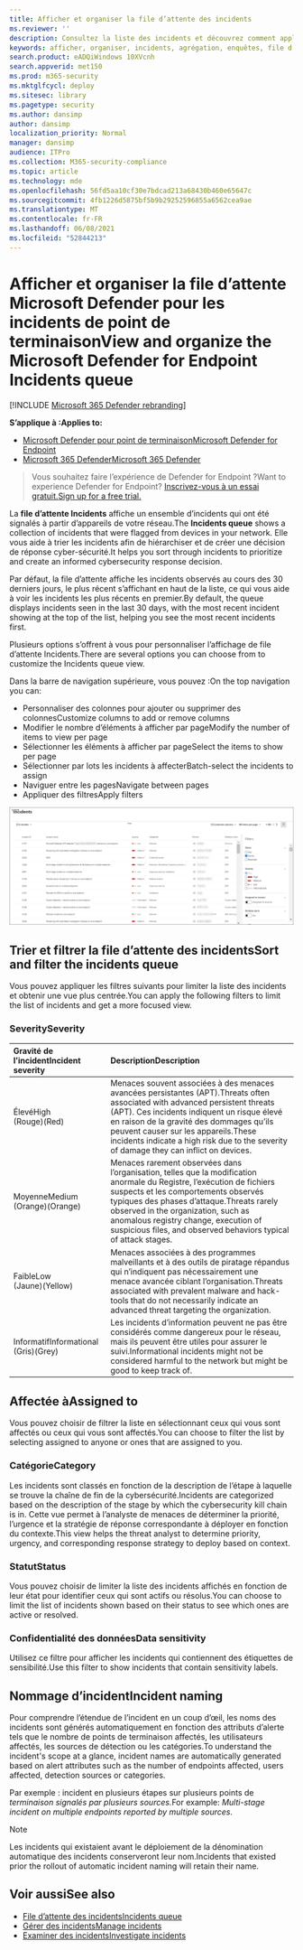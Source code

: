 ```yaml
---
title: Afficher et organiser la file d’attente des incidents
ms.reviewer: ''
description: Consultez la liste des incidents et découvrez comment appliquer des filtres pour limiter la liste et obtenir une vue plus centrée.
keywords: afficher, organiser, incidents, agrégation, enquêtes, file d’attente, ttp
search.product: eADQiWindows 10XVcnh
search.appverid: met150
ms.prod: m365-security
ms.mktglfcycl: deploy
ms.sitesec: library
ms.pagetype: security
ms.author: dansimp
author: dansimp
localization_priority: Normal
manager: dansimp
audience: ITPro
ms.collection: M365-security-compliance
ms.topic: article
ms.technology: mde
ms.openlocfilehash: 56fd5aa10cf30e7bdcad213a68430b460e65647c
ms.sourcegitcommit: 4fb1226d5875bf5b9b29252596855a6562cea9ae
ms.translationtype: MT
ms.contentlocale: fr-FR
ms.lasthandoff: 06/08/2021
ms.locfileid: "52844213"
---
```

# <a name="view-and-organize-the-microsoft-defender-for-endpoint-incidents-queue"></a><span data-ttu-id="e6d8f-104">Afficher et organiser la file d’attente Microsoft Defender pour les incidents de point de terminaison</span><span class="sxs-lookup"><span data-stu-id="e6d8f-104">View and organize the Microsoft Defender for Endpoint Incidents queue</span></span>

[!INCLUDE [Microsoft 365 Defender rebranding](../../includes/microsoft-defender.md)]

<span data-ttu-id="e6d8f-105">**S’applique à :**</span><span class="sxs-lookup"><span data-stu-id="e6d8f-105">**Applies to:**</span></span>
- [<span data-ttu-id="e6d8f-106">Microsoft Defender pour point de terminaison</span><span class="sxs-lookup"><span data-stu-id="e6d8f-106">Microsoft Defender for Endpoint</span></span>](https://go.microsoft.com/fwlink/?linkid=2154037)
- [<span data-ttu-id="e6d8f-107">Microsoft 365 Defender</span><span class="sxs-lookup"><span data-stu-id="e6d8f-107">Microsoft 365 Defender</span></span>](https://go.microsoft.com/fwlink/?linkid=2118804)

> <span data-ttu-id="e6d8f-108">Vous souhaitez faire l’expérience de Defender for Endpoint ?</span><span class="sxs-lookup"><span data-stu-id="e6d8f-108">Want to experience Defender for Endpoint?</span></span> [<span data-ttu-id="e6d8f-109">Inscrivez-vous à un essai gratuit.</span><span class="sxs-lookup"><span data-stu-id="e6d8f-109">Sign up for a free trial.</span></span>](https://www.microsoft.com/microsoft-365/windows/microsoft-defender-atp?ocid=docs-wdatp-pullalerts-abovefoldlink) 

<span data-ttu-id="e6d8f-110">La **file d’attente Incidents** affiche un ensemble d’incidents qui ont été signalés à partir d’appareils de votre réseau.</span><span class="sxs-lookup"><span data-stu-id="e6d8f-110">The **Incidents queue** shows a collection of incidents that were flagged from devices in your network.</span></span> <span data-ttu-id="e6d8f-111">Elle vous aide à trier les incidents afin de hiérarchiser et de créer une décision de réponse cyber-sécurité.</span><span class="sxs-lookup"><span data-stu-id="e6d8f-111">It helps you sort through incidents to prioritize and create an informed cybersecurity response decision.</span></span>

<span data-ttu-id="e6d8f-112">Par défaut, la file d’attente affiche les incidents observés au cours des 30 derniers jours, le plus récent s’affichant en haut de la liste, ce qui vous aide à voir les incidents les plus récents en premier.</span><span class="sxs-lookup"><span data-stu-id="e6d8f-112">By default, the queue displays incidents seen in the last 30 days, with the most recent incident showing at the top of the list, helping you see the most recent incidents first.</span></span>

<span data-ttu-id="e6d8f-113">Plusieurs options s’offrent à vous pour personnaliser l’affichage de file d’attente Incidents.</span><span class="sxs-lookup"><span data-stu-id="e6d8f-113">There are several options you can choose from to customize the Incidents queue view.</span></span> 

<span data-ttu-id="e6d8f-114">Dans la barre de navigation supérieure, vous pouvez :</span><span class="sxs-lookup"><span data-stu-id="e6d8f-114">On the top navigation you can:</span></span>
- <span data-ttu-id="e6d8f-115">Personnaliser des colonnes pour ajouter ou supprimer des colonnes</span><span class="sxs-lookup"><span data-stu-id="e6d8f-115">Customize columns to add or remove columns</span></span> 
- <span data-ttu-id="e6d8f-116">Modifier le nombre d’éléments à afficher par page</span><span class="sxs-lookup"><span data-stu-id="e6d8f-116">Modify the number of items to view per page</span></span>
- <span data-ttu-id="e6d8f-117">Sélectionner les éléments à afficher par page</span><span class="sxs-lookup"><span data-stu-id="e6d8f-117">Select the items to show per page</span></span>
- <span data-ttu-id="e6d8f-118">Sélectionner par lots les incidents à affecter</span><span class="sxs-lookup"><span data-stu-id="e6d8f-118">Batch-select the incidents to assign</span></span> 
- <span data-ttu-id="e6d8f-119">Naviguer entre les pages</span><span class="sxs-lookup"><span data-stu-id="e6d8f-119">Navigate between pages</span></span>
- <span data-ttu-id="e6d8f-120">Appliquer des filtres</span><span class="sxs-lookup"><span data-stu-id="e6d8f-120">Apply filters</span></span>

![Image de la file d’attente des incidents](images/atp-incident-queue.png)

## <a name="sort-and-filter-the-incidents-queue"></a><span data-ttu-id="e6d8f-122">Trier et filtrer la file d’attente des incidents</span><span class="sxs-lookup"><span data-stu-id="e6d8f-122">Sort and filter the incidents queue</span></span>
<span data-ttu-id="e6d8f-123">Vous pouvez appliquer les filtres suivants pour limiter la liste des incidents et obtenir une vue plus centrée.</span><span class="sxs-lookup"><span data-stu-id="e6d8f-123">You can apply the following filters to limit the list of incidents and get a more focused view.</span></span>

### <a name="severity"></a><span data-ttu-id="e6d8f-124">Severity</span><span class="sxs-lookup"><span data-stu-id="e6d8f-124">Severity</span></span>

<span data-ttu-id="e6d8f-125">Gravité de l’incident</span><span class="sxs-lookup"><span data-stu-id="e6d8f-125">Incident severity</span></span> | <span data-ttu-id="e6d8f-126">Description</span><span class="sxs-lookup"><span data-stu-id="e6d8f-126">Description</span></span>
:---|:---
<span data-ttu-id="e6d8f-127">Élevé</span><span class="sxs-lookup"><span data-stu-id="e6d8f-127">High</span></span> </br><span data-ttu-id="e6d8f-128">(Rouge)</span><span class="sxs-lookup"><span data-stu-id="e6d8f-128">(Red)</span></span> | <span data-ttu-id="e6d8f-129">Menaces souvent associées à des menaces avancées persistantes (APT).</span><span class="sxs-lookup"><span data-stu-id="e6d8f-129">Threats often associated with advanced persistent threats (APT).</span></span> <span data-ttu-id="e6d8f-130">Ces incidents indiquent un risque élevé en raison de la gravité des dommages qu’ils peuvent causer sur les appareils.</span><span class="sxs-lookup"><span data-stu-id="e6d8f-130">These incidents indicate a high risk due to the severity of damage they can inflict on devices.</span></span>
<span data-ttu-id="e6d8f-131">Moyenne</span><span class="sxs-lookup"><span data-stu-id="e6d8f-131">Medium</span></span> </br><span data-ttu-id="e6d8f-132">(Orange)</span><span class="sxs-lookup"><span data-stu-id="e6d8f-132">(Orange)</span></span> | <span data-ttu-id="e6d8f-133">Menaces rarement observées dans l’organisation, telles que la modification anormale du Registre, l’exécution de fichiers suspects et les comportements observés typiques des phases d’attaque.</span><span class="sxs-lookup"><span data-stu-id="e6d8f-133">Threats rarely observed in the organization, such as anomalous registry change, execution of suspicious files, and observed behaviors typical of attack stages.</span></span>
<span data-ttu-id="e6d8f-134">Faible</span><span class="sxs-lookup"><span data-stu-id="e6d8f-134">Low</span></span> </br><span data-ttu-id="e6d8f-135">(Jaune)</span><span class="sxs-lookup"><span data-stu-id="e6d8f-135">(Yellow)</span></span> | <span data-ttu-id="e6d8f-136">Menaces associées à des programmes malveillants et à des outils de piratage répandus qui n’indiquent pas nécessairement une menace avancée ciblant l’organisation.</span><span class="sxs-lookup"><span data-stu-id="e6d8f-136">Threats associated with prevalent malware and hack-tools that do not necessarily indicate an advanced threat targeting the organization.</span></span>
<span data-ttu-id="e6d8f-137">Informatif</span><span class="sxs-lookup"><span data-stu-id="e6d8f-137">Informational</span></span> </br><span data-ttu-id="e6d8f-138">(Gris)</span><span class="sxs-lookup"><span data-stu-id="e6d8f-138">(Grey)</span></span> | <span data-ttu-id="e6d8f-139">Les incidents d’information peuvent ne pas être considérés comme dangereux pour le réseau, mais ils peuvent être utiles pour assurer le suivi.</span><span class="sxs-lookup"><span data-stu-id="e6d8f-139">Informational incidents might not be considered harmful to the network but might be good to keep track of.</span></span>

## <a name="assigned-to"></a><span data-ttu-id="e6d8f-140">Affectée à</span><span class="sxs-lookup"><span data-stu-id="e6d8f-140">Assigned to</span></span>
<span data-ttu-id="e6d8f-141">Vous pouvez choisir de filtrer la liste en sélectionnant ceux qui vous sont affectés ou ceux qui vous sont affectés.</span><span class="sxs-lookup"><span data-stu-id="e6d8f-141">You can choose to filter the list by selecting assigned to anyone or ones that are assigned to you.</span></span>

### <a name="category"></a><span data-ttu-id="e6d8f-142">Catégorie</span><span class="sxs-lookup"><span data-stu-id="e6d8f-142">Category</span></span>
<span data-ttu-id="e6d8f-143">Les incidents sont classés en fonction de la description de l’étape à laquelle se trouve la chaîne de fin de la cybersécurité.</span><span class="sxs-lookup"><span data-stu-id="e6d8f-143">Incidents are categorized based on the description of the stage by which the cybersecurity kill chain is in.</span></span> <span data-ttu-id="e6d8f-144">Cette vue permet à l’analyste de menaces de déterminer la priorité, l’urgence et la stratégie de réponse correspondante à déployer en fonction du contexte.</span><span class="sxs-lookup"><span data-stu-id="e6d8f-144">This view helps the threat analyst to determine priority, urgency, and corresponding response strategy to deploy based on context.</span></span>

### <a name="status"></a><span data-ttu-id="e6d8f-145">Statut</span><span class="sxs-lookup"><span data-stu-id="e6d8f-145">Status</span></span>
<span data-ttu-id="e6d8f-146">Vous pouvez choisir de limiter la liste des incidents affichés en fonction de leur état pour identifier ceux qui sont actifs ou résolus.</span><span class="sxs-lookup"><span data-stu-id="e6d8f-146">You can choose to limit the list of incidents shown based on their status to see which ones are active or resolved.</span></span>

### <a name="data-sensitivity"></a><span data-ttu-id="e6d8f-147">Confidentialité des données</span><span class="sxs-lookup"><span data-stu-id="e6d8f-147">Data sensitivity</span></span>
<span data-ttu-id="e6d8f-148">Utilisez ce filtre pour afficher les incidents qui contiennent des étiquettes de sensibilité.</span><span class="sxs-lookup"><span data-stu-id="e6d8f-148">Use this filter to show incidents that contain sensitivity labels.</span></span>

## <a name="incident-naming"></a><span data-ttu-id="e6d8f-149">Nommage d’incident</span><span class="sxs-lookup"><span data-stu-id="e6d8f-149">Incident naming</span></span>

<span data-ttu-id="e6d8f-150">Pour comprendre l’étendue de l’incident en un coup d’œil, les noms des incidents sont générés automatiquement en fonction des attributs d’alerte tels que le nombre de points de terminaison affectés, les utilisateurs affectés, les sources de détection ou les catégories.</span><span class="sxs-lookup"><span data-stu-id="e6d8f-150">To understand the incident's scope at a glance, incident names are automatically generated based on alert attributes such as the number of endpoints affected, users affected, detection sources or categories.</span></span>

<span data-ttu-id="e6d8f-151">Par exemple : incident en plusieurs étapes sur plusieurs points de *terminaison signalés par plusieurs sources.*</span><span class="sxs-lookup"><span data-stu-id="e6d8f-151">For example: *Multi-stage incident on multiple endpoints reported by multiple sources.*</span></span>

> [!NOTE]
> <span data-ttu-id="e6d8f-152">Les incidents qui existaient avant le déploiement de la dénomination automatique des incidents conserveront leur nom.</span><span class="sxs-lookup"><span data-stu-id="e6d8f-152">Incidents that existed prior the rollout of automatic incident naming will retain their name.</span></span>


## <a name="see-also"></a><span data-ttu-id="e6d8f-153">Voir aussi</span><span class="sxs-lookup"><span data-stu-id="e6d8f-153">See also</span></span>
- [<span data-ttu-id="e6d8f-154">File d’attente des incidents</span><span class="sxs-lookup"><span data-stu-id="e6d8f-154">Incidents queue</span></span>](/microsoft-365/security/defender-endpoint/view-incidents-queue)
- [<span data-ttu-id="e6d8f-155">Gérer des incidents</span><span class="sxs-lookup"><span data-stu-id="e6d8f-155">Manage incidents</span></span>](manage-incidents.md)
- [<span data-ttu-id="e6d8f-156">Examiner des incidents</span><span class="sxs-lookup"><span data-stu-id="e6d8f-156">Investigate incidents</span></span>](investigate-incidents.md)

